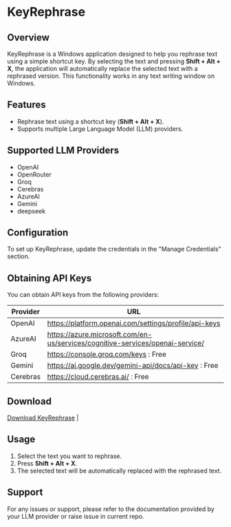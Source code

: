# KeyRephrase 
## Overview
KeyRephrase is a Windows application designed to help you rephrase text using a simple shortcut key. By selecting the text and pressing **Shift + Alt + X**, the application will automatically replace the selected text with a rephrased version. This functionality works in any text writing window on Windows.

## Features
- Rephrase text using a shortcut key (**Shift + Alt + X**).
- Supports multiple Large Language Model (LLM) providers.

## Supported LLM Providers
- OpenAI
- OpenRouter
- Groq
- Cerebras
- AzureAI
- Gemini
- deepseek

## Configuration
To set up KeyRephrase, update the credentials in the "Manage Credentials" section.

## Obtaining API Keys
You can obtain API keys from the following providers:

| Provider  | URL                                                                                     |
|-----------|-----------------------------------------------------------------------------------------|
| OpenAI    | https://platform.openai.com/settings/profile/api-keys                                   |
| AzureAI   | https://azure.microsoft.com/en-us/services/cognitive-services/openai-service/          |
| Groq      | https://console.groq.com/keys : Free                                                  |
| Gemini    | https://ai.google.dev/gemini-api/docs/api-key : Free                                   |
| Cerebras  | https://cloud.cerebras.ai/ : Free   

## Download
<a href="https://github.com/vk-maurya/KeyRephrase/releases/download/1.0.1/keyrephrase.exe" target="_blank">Download KeyRephrase</a>                                                |

## Usage
1. Select the text you want to rephrase.
2. Press **Shift + Alt + X**.
3. The selected text will be automatically replaced with the rephrased text.

## Support
For any issues or support, please refer to the documentation provided by your LLM provider or raise issue in current repo.
